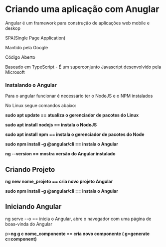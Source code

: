 <h1>Criando uma aplicação com Anuglar</h1>

<p>Angular é um framework para construção de aplicações web mobile e deskop</p>
<p>SPA(Single Page Application)</p>
<p>Mantido pela Google</p>
<p>Código Aberto</p>
<p>Baseado em TypeScript - É um superconjunto Javascript desenvolvido pela Microsoft</p>
<h3>Instalando o Angular</h3>
<p>Para o angular funcionar é necessário ter o NodeJS e o NPM instalados</p>
<p>No Linux segue comandos abaixo:</p>
<p><strong>sudo apt update == atualiza o gerenciador de pacotes do Linux</strong></p>
<p><strong>sudo apt install nodejs == instala o NodeJS</strong></p>
<p><strong>sudo apt install npm == instala o gerenciador de pacotes do Node</strong></p>
<p><strong>sudo npm install -g @angular/cli  == instala o Angular</strong></p>
<p><strong>ng --version == mostra versão do Angular instalado</strong></p>
<h2>Criando Projeto</h2>
<p><strong>ng new nome_projeto == cria novo projeto Angular</strong></p>
<p><strong>sudo npm install -g @angular/cli  == instala o Angular</strong></p>
<h2>Iniciando Angular</h2>
<p>ng serve --o == inicia o Angular, abre o navegador com uma página de boas-vinda do Angular</p>
p><strong>ng g c nome_componente == cria novo componente ( g=generate c=component)</strong></p>
